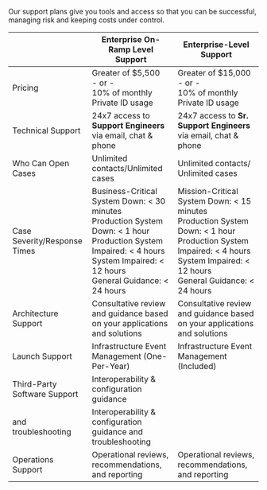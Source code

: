 Our support plans give you tools and access so that you can be successful, managing risk and keeping costs under control.


| | Enterprise On-Ramp Level Support | Enterprise-Level Support  |
|--|--|--|
|Pricing | Greater of $5,500 <br>- or -<br>10% of monthly Private ID usage | Greater of $15,000 <br>- or -<br>10% of monthly Private ID usage | 
| Technical Support | 24x7 access to **Support Engineers** via email, chat & phone | 24x7 access to **Sr. Support Engineers** via email, chat & phone | 
| Who Can Open Cases | Unlimited contacts/Unlimited cases | Unlimited contacts/ Unlimited cases |
| Case Severity/Response Times | Business-Critical System Down: < 30 minutes <br> Production System Down: < 1 hour <br> Production System Impaired: < 4 hours <br> System Impaired: < 12 hours <br> General Guidance: < 24 hours | Mission-Critical System Down: < 15 minutes <br> Production System Down: < 1 hour <br> Production System Impaired: < 4 hours <br> System Impaired: < 12 hours <br> General Guidance: < 24 hours |
| Architecture Support | Consultative review and guidance based on your applications and solutions | Consultative review and guidance based on your applications and solutions |
| Launch Support | Infrastructure Event Management (One-Per-Year) | Infrastructure Event Management (Included) |
| Third-Party Software Support | Interoperability & configuration guidance  
and troubleshooting | Interoperability & configuration guidance and troubleshooting |
| Operations Support | Operational reviews, recommendations, and reporting | Operational reviews, recommendations, and reporting |
